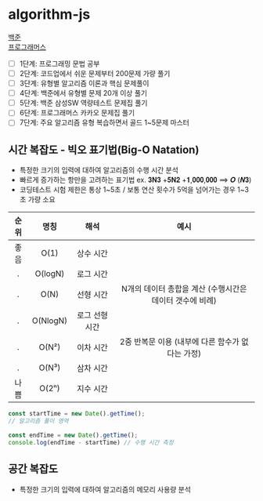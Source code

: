 # algorithm-js
[백준](https://www.acmicpc.net/step)  
[프로그래머스](https://programmers.co.kr/)
- [ ] 1단계: 프로그래밍 문법 공부
- [ ] 2단계: 코드업에서 쉬운 문제부터 200문제 가량 풀기
- [ ] 3단계: 유형별 알고리즘 이론과 핵심 문제풀이
- [ ] 4단계: 백준에서 유형별 문제 20개 이상 풀기
- [ ] 5단계: 백준 삼성SW 역량테스트 문제집 풀기
- [ ] 6단계: 프로그래머스 카카오 문제집 풀기
- [ ] 7단계: 주요 알고리즘 유형 복습하면서 골드 1~5문제 마스터

## 시간 복잡도 - 빅오 표기법(Big-O Natation)
* 특정한 크기의 입력에 대하여 알고리즘의 수행 시간 분석
* 빠르게 증가하는 항만을 고려하는 표기법 ex. 𝟑𝐍𝟑 +𝟓𝐍𝟐 +𝟏,𝟎𝟎𝟎,𝟎𝟎𝟎 ==> 𝑶 (𝑵𝟑)  
* 코딩테스트 시험 제한은 통상 1~5초 / 보통 연산 횟수가 5억을 넘어가는 경우 1~3초 가량 소요

순위 | 명칭 | 해석 | 예시
:--: | :--: | :--: | :--:
좋음 | O(1) | 상수 시간 |
. | O(logN) | 로그 시간 |
. | O(N) | 선형 시간 | N개의 데이터 총합을 계산 (수행시간은 데이터 갯수에 비례)
. | O(NlogN) | 로그 선형 시간 |
. | O(N²) | 이차 시간 | 2중 반복문 이용 (내부에 다른 함수가 없다는 가정)
. | O(N³) | 삼차 시간 |
나쁨 | O(2ⁿ) | 지수 시간 | 
```js
const startTime = new Date().getTime();
// 알고리즘 풀이 영역

const endTime = new Date().getTime();
console.log(endTime - startTime) // 수행 시간 측정
```


## 공간 복잡도
* 특정한 크기의 입력에 대하여 알고리즘의 메모리 사용량 분석
